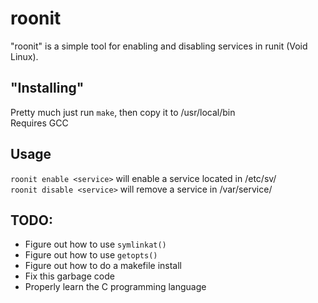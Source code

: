 # roonit
"roonit" is a simple tool for enabling and disabling services in runit (Void Linux).

## "Installing"
Pretty much just run `make`, then copy it to /usr/local/bin  
Requires GCC

## Usage
`roonit enable <service>` will enable a service located in /etc/sv/  
`roonit disable <service>` will remove a service in /var/service/

## TODO:
  - Figure out how to use `symlinkat()`
  - Figure out how to use `getopts()`
  - Figure out how to do a makefile install
  - Fix this garbage code
  - Properly learn the C programming language
